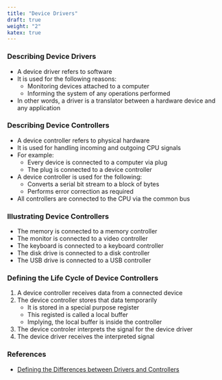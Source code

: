 ```yaml
---
title: "Device Drivers"
draft: true
weight: "2"
katex: true
---
```


### Describing Device Drivers
- A device driver refers to software
- It is used for the following reasons:
	- Monitoring devices attached to a computer
	- Informing the system of any operations performed
- In other words, a driver is a translator between a hardware device and any application

### Describing Device Controllers
- A device controller refers to physical hardware
- It is used for handling incoming and outgoing CPU signals
- For example:
	- Every device is connected to a computer via plug
	- The plug is connected to a device controller
- A device controller is used for the following:
	- Converts a serial bit stream to a block of bytes
	- Performs error correction as required
- All controllers are connected to the CPU via the common bus

### Illustrating Device Controllers
- The memory is connected to a memory controller
- The monitor is connected to a video controller
- The keyboard is connected to a keyboard controller
- The disk drive is connected to a disk controller
- The USB drive is connected to a USB controller

### Defining the Life Cycle of Device Controllers
1. A device controller receives data from a connected device
2. The device controller stores that data temporarily
	- It is stored in a special purpose register
	- This registed is called a local buffer
	- Implying, the local buffer is inside the controller
3. The device controler interprets the signal for the device driver
4. The device driver receives the interpreted signal

### References
- [Defining the Differences between Drivers and Controllers](https://pediaa.com/what-is-the-difference-between-device-driver-and-device-controller/)
